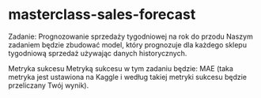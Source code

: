 # masterclass-sales-forecast
Zadanie: Prognozowanie sprzedaży tygodniowej na rok do przodu
Naszym zadaniem będzie zbudować model, który prognozuje dla każdego sklepu tygodniową sprzedaż używając danych historycznych.

Metryka sukcesu
Metryką sukcesu w tym zadaniu będzie: MAE (taka metryka jest ustawiona na Kaggle i według takiej metryki sukcesu będzie przeliczany Twój wynik).
